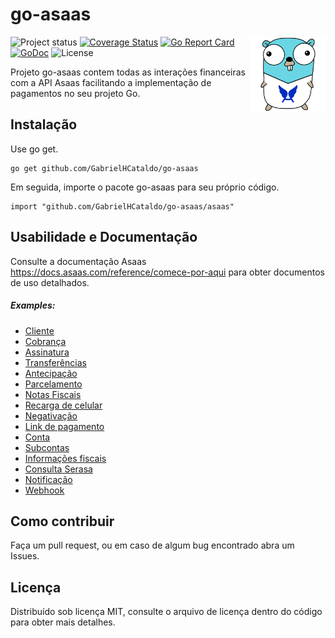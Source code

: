 go-asaas
=================
<img align="right" src="gopher-asaas.png">[](https://gitter.im/go-playground/validator?utm_source=badge&utm_medium=badge&utm_campaign=pr-badge&utm_content=badge)
![Project status](https://img.shields.io/badge/version-unknown-green.svg)
[![Coverage Status](https://coveralls.io/repos/GabrielHCataldo/go-asaas/badge.svg?branch=main&service=github)](https://coveralls.io/github/GabrielHCataldo/go-asaas?branch=main)
[![Go Report Card](https://goreportcard.com/badge/github.com/GabrielHCataldo/go-asaas)](https://goreportcard.com/report/github/GabrielHCataldo/go-asaas)
[![GoDoc](https://godoc.org/github/GabrielHCataldo/go-asaas?status.svg)](https://pkg.go.dev/github/GabrielHCataldo/go-asaas/asaas)
![License](https://img.shields.io/dub/l/vibe-d.svg)

Projeto go-asaas contem todas as interações financeiras com a API Asaas
facilitando a implementação de pagamentos no seu projeto Go.

Instalação
------------

Use go get.

	go get github.com/GabrielHCataldo/go-asaas

Em seguida, importe o pacote go-asaas para seu próprio código.

	import "github.com/GabrielHCataldo/go-asaas/asaas"

Usabilidade e Documentação
------------
Consulte a documentação Asaas https://docs.asaas.com/reference/comece-por-aqui
para obter documentos de uso detalhados.

##### Examples:

- [Cliente](https://github/GabrielHCataldo/go-asaas/blob/main/_example/customer/main.go)
- [Cobrança](https://github.com/GabrielHCataldo/go-asaas/blob/main/_example/charge/main.go)
- [Assinatura](https://github.com/GabrielHCataldo/go-asaas/blob/main/_example/subscription/main.go)
- [Transferências](https://github.com/GabrielHCataldo/go-asaas/blob/main/_example/transfer/main.go)
- [Antecipação](https://github.com/GabrielHCataldo/go-asaas/blob/main/_example/anticipation/main.go)
- [Parcelamento](https://github.com/GabrielHCataldo/go-asaas/blob/main/_example/installment/main.go)
- [Notas Fiscais](https://github.com/GabrielHCataldo/go-asaas/blob/main/_example/invoice/main.go)
- [Recarga de celular](https://github.com/GabrielHCataldo/go-asaas/blob/main/_example/mobile_phone/main.go)
- [Negativação](https://github.com/GabrielHCataldo/go-asaas/blob/main/_example/negativity/main.go)
- [Link de pagamento](https://github.com/GabrielHCataldo/go-asaas/blob/main/_example/payment_link/main.go)
- [Conta](https://github.com/GabrielHCataldo/go-asaas/blob/main/_example/account/main.go)
- [Subcontas](https://github.com/GabrielHCataldo/go-asaas/blob/main/_example/subaccount/main.go)
- [Informações fiscais](https://github.com/GabrielHCataldo/go-asaas/blob/main/_example/anticipation/main.go)
- [Consulta Serasa](https://github.com/GabrielHCataldo/go-asaas/blob/main/_example/credit_bureau/main.go)
- [Notificação](https://github.com/GabrielHCataldo/go-asaas/blob/main/_example/notification/main.go)
- [Webhook](https://github.com/GabrielHCataldo/go-asaas/blob/main/_example/webhook/main.go)

Como contribuir
------
Faça um pull request, ou em caso de algum bug encontrado abra
um Issues.

Licença
-------
Distribuído sob licença MIT, consulte o arquivo de licença dentro do código para obter mais detalhes.